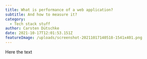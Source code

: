 ```yaml
---
title: What is performance of a web application?
subtitle: And how to measure it?
category:
  - Tech stack stuff
author: Carsten Dütschke
date: 2021-10-17T12:01:53.151Z
featureImage: /uploads/screenshot-20211017140518-1541x401.png
---
```

Here the text